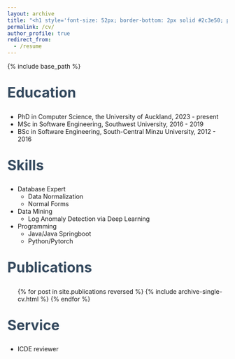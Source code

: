 ```yaml
---
layout: archive
title: "<h1 style='font-size: 52px; border-bottom: 2px solid #2c3e50; padding-bottom: 15px; margin-bottom: 3.5rem;'>CV</h1>"
permalink: /cv/
author_profile: true
redirect_from:
  - /resume
---
```


{% include base_path %}
<style>
  h2 {
    font-size: 32px !important;  /* subtitle size */
    color: #34495e;
    margin-top: 2rem;
  }
</style>
## Education
* PhD in Computer Science, the University of Auckland, 2023 - present
* MSc in Software Engineering, Southwest University, 2016 - 2019
* BSc in Software Engineering, South-Central Minzu University, 2012 - 2016

  
## Skills
* Database Expert
  * Data Normalization
  * Normal Forms
* Data Mining
  * Log Anomaly Detection via Deep Learning
* Programming 
  * Java/Java Springboot
  * Python/Pytorch

## Publications
  <ul>{% for post in site.publications reversed %}
    {% include archive-single-cv.html %}
  {% endfor %}</ul>
   
## Service
* ICDE reviewer

